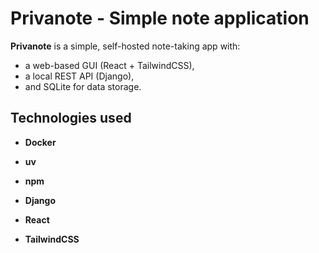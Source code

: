 # Privanote - Simple note application

**Privanote** is a simple, self-hosted note-taking app with:
- a web-based GUI (React + TailwindCSS),
- a local REST API (Django),
- and SQLite for data storage.

## Technologies used

- **Docker**
- **uv**
- **npm**

- **Django**
- **React**
- **TailwindCSS**
